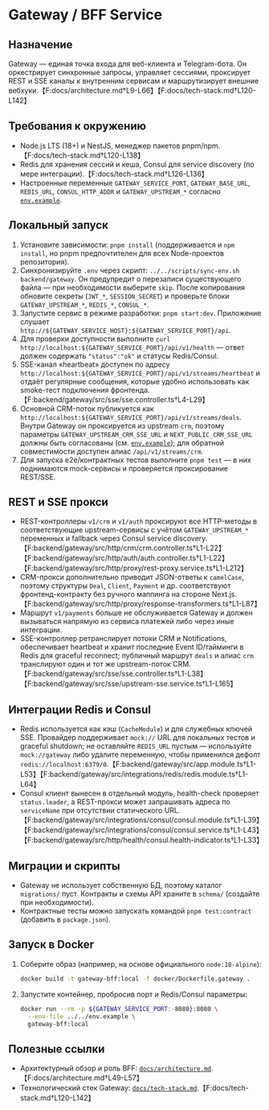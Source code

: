 # Gateway / BFF Service

## Назначение
Gateway — единая точка входа для веб-клиента и Telegram-бота. Он оркестрирует синхронные запросы, управляет сессиями, проксирует REST и SSE каналы к внутренним сервисам и маршрутизирует внешние вебхуки.【F:docs/architecture.md†L9-L66】【F:docs/tech-stack.md†L120-L142】

## Требования к окружению
- Node.js LTS (18+) и NestJS, менеджер пакетов pnpm/npm.【F:docs/tech-stack.md†L120-L138】
- Redis для хранения сессий и кеша, Consul для service discovery (по мере интеграции).【F:docs/tech-stack.md†L126-L136】
- Настроенные переменные `GATEWAY_SERVICE_PORT`, `GATEWAY_BASE_URL`, `REDIS_URL`, `CONSUL_HTTP_ADDR` и `GATEWAY_UPSTREAM_*` согласно [`env.example`](../../env.example).

## Локальный запуск

1. Установите зависимости: `pnpm install` (поддерживается и `npm install`, но pnpm предпочтителен для всех Node-проектов репозитория).
2. Синхронизируйте `.env` через скрипт: `../../scripts/sync-env.sh backend/gateway`. Он предупредит о перезаписи существующего файла — при необходимости выберите `skip`. После копирования обновите секреты (`JWT_*`, `SESSION_SECRET`) и проверьте блоки `GATEWAY_UPSTREAM_*`, `REDIS_*`, `CONSUL_*`.
3. Запустите сервис в режиме разработки: `pnpm start:dev`. Приложение слушает `http://${GATEWAY_SERVICE_HOST}:${GATEWAY_SERVICE_PORT}/api`.
4. Для проверки доступности выполните `curl http://localhost:${GATEWAY_SERVICE_PORT}/api/v1/health` — ответ должен содержать `"status":"ok"` и статусы Redis/Consul.
5. SSE-канал «heartbeat» доступен по адресу `http://localhost:${GATEWAY_SERVICE_PORT}/api/v1/streams/heartbeat` и отдаёт регулярные сообщения, которые удобно использовать как smoke-тест подключения фронтенда.【F:backend/gateway/src/sse/sse.controller.ts†L4-L29】
6. Основной CRM-поток публикуется как `http://localhost:${GATEWAY_SERVICE_PORT}/api/v1/streams/deals`. Внутри Gateway он проксируется из upstream `crm`, поэтому параметры `GATEWAY_UPSTREAM_CRM_SSE_URL` и `NEXT_PUBLIC_CRM_SSE_URL` должны быть согласованы (см. [`env.example`](../../env.example)); для обратной совместимости доступен алиас `/api/v1/streams/crm`.
7. Для запуска e2e/контрактных тестов выполните `pnpm test` — в них поднимаются mock-сервисы и проверяется проксирование REST/SSE.

## REST и SSE прокси

- REST-контроллеры `v1/crm` и `v1/auth` проксируют все HTTP-методы в соответствующие upstream-сервисы с учётом `GATEWAY_UPSTREAM_*` переменных и fallback через Consul service discovery.【F:backend/gateway/src/http/crm/crm.controller.ts†L1-L22】【F:backend/gateway/src/http/auth/auth.controller.ts†L1-L22】【F:backend/gateway/src/http/proxy/rest-proxy.service.ts†L1-L212】
- CRM-прокси дополнительно приводит JSON-ответы к `camelCase`, поэтому структуры `Deal`, `Client`, `Payment` и др. соответствуют фронтенд-контракту без ручного маппинга на стороне Next.js.【F:backend/gateway/src/http/proxy/response-transformers.ts†L1-L87】
- Маршрут `v1/payments` больше не обслуживается Gateway и должен вызываться напрямую из сервиса платежей либо через иные интеграции.
- SSE-контроллер ретранслирует потоки CRM и Notifications, обеспечивает heartbeat и хранит последние Event ID/тайминги в Redis для graceful reconnect; публичный маршрут `deals` и алиас `crm` транслируют один и тот же upstream-поток CRM.【F:backend/gateway/src/sse/sse.controller.ts†L1-L38】【F:backend/gateway/src/sse/upstream-sse.service.ts†L1-L165】

## Интеграции Redis и Consul

- Redis используется как кэш (`CacheModule`) и для служебных ключей SSE. Провайдер поддерживает `mock://` URL для локальных тестов и graceful shutdown; не оставляйте `REDIS_URL` пустым — используйте `mock://gateway` либо удалите переменную, чтобы применился дефолт `redis://localhost:6379/0`.【F:backend/gateway/src/app.module.ts†L1-L53】【F:backend/gateway/src/integrations/redis/redis.module.ts†L1-L64】
- Consul клиент вынесен в отдельный модуль, health-check проверяет `status.leader`, а REST-прокси может запрашивать адреса по `serviceName` при отсутствии статического URL.【F:backend/gateway/src/integrations/consul/consul.module.ts†L1-L39】【F:backend/gateway/src/integrations/consul/consul.service.ts†L1-L43】【F:backend/gateway/src/http/health/consul.health-indicator.ts†L1-L33】

## Миграции и скрипты
- Gateway не использует собственную БД, поэтому каталог `migrations/` пуст. Контракты и схемы API храните в `schema/` (создайте при необходимости).
- Контрактные тесты можно запускать командой `pnpm test:contract` (добавить в `package.json`).

## Запуск в Docker
1. Соберите образ (например, на основе официального `node:18-alpine`):
   ```bash
   docker build -t gateway-bff:local -f docker/Dockerfile.gateway .
   ```
2. Запустите контейнер, пробросив порт и Redis/Consul параметры:
   ```bash
   docker run --rm -p ${GATEWAY_SERVICE_PORT:-8080}:8080 \
     --env-file ../../env.example \
     gateway-bff:local
   ```

## Полезные ссылки
- Архитектурный обзор и роль BFF: [`docs/architecture.md`](../../docs/architecture.md#24-роль-gatewaybff).【F:docs/architecture.md†L49-L57】
- Технологический стек Gateway: [`docs/tech-stack.md`](../../docs/tech-stack.md#gateway--bff).【F:docs/tech-stack.md†L120-L142】
